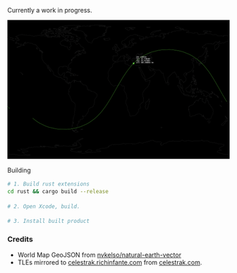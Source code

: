 Currently a work in progress.

![screenshot](img/screenshot.png)

Building

```bash
# 1. Build rust extensions
cd rust && cargo build --release

# 2. Open Xcode, build.

# 3. Install built product
```

### Credits
- World Map GeoJSON from [nvkelso/natural-earth-vector](https://github.com/nvkelso/natural-earth-vector/)
- TLEs mirrored to [celestrak.richinfante.com](https://celestrak.richinfante.com/stations.txt) from [celestrak.com](https://www.celestrak.com/NORAD/elements/stations.txt).